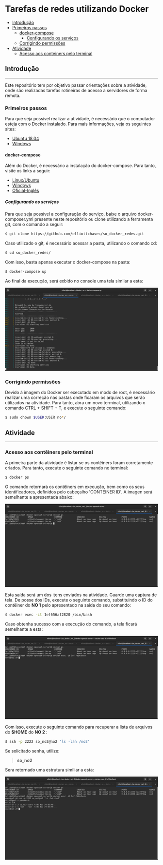 # Tarefas de redes utilizando Docker

- [Introdução](#introducao)
- [Primeiros passos](#primeiros)  
  - [docker-compose](#compose)
    - [Configurando os serviços](#compose-install)
  - [Corrigindo permissões](#fixperm)
- [Atividade](#atividade)
  - [Acesso aos conteiners pelo terminal](#conaccess)

## Introdução

---

Este repositório tem por objetivo passar orientações sobre a atividade, onde são realizadas tarefas rotineiras de acesso
a servidores de forma remota.


### Primeiros passos

Para que seja possível realizar a atividade, é necessário que o computador esteja com o Docker instalado. 
Para mais informações, veja os seguintes sites:

- [Ubuntu 18.04](https://www.hostinger.com.br/tutoriais/install-docker-ubuntu)
- [Windows](https://balta.io/blog/docker-instalacao-configuracao-e-primeiros-passos)

#### docker-compose

Além do Docker, é necessário a instalação do docker-compose. Para tanto, visite os links a seguir:

- [Linux/Ubuntu](https://www.digitalocean.com/community/tutorials/how-to-install-and-use-docker-compose-on-ubuntu-20-04-pt)
- [Windows](https://docs.microsoft.com/pt-br/visualstudio/docker/tutorials/use-docker-compose)
- [Oficial-Inglês](https://docs.docker.com/compose/install/)

##### Configurando os serviços

Para que seja possível a configuração do serviço, baixe o arquivo docker-composer.yml presente neste repositório ou 
clone utilizando a ferramenta git, com o comando a seguir:

```sh
$ git clone https://github.com/elliottchaves/so_docker_redes.git
```

Caso utilizado o git, é necessário acessar a pasta, utilizando o comando cd:

```sh
$ cd so_docker_redes/
```

Com isso, basta apenas executar o docker-compose na pasta:

```sh
$ docker-compose up
```

Ao final da execução, será exbido no console uma tela similar a esta:

![](imgs/docker_ready.png)

### Corrigindo permissões

Devido à imagem do Docker ser executado em modo de root, é necessário realizar uma correção nas pastas onde ficaram
os arquivos que serão utilizados na atividade. Para tanto, abra um novo terminal, utilizando o comando CTRL + SHIFT + T,
e execute o seguinte comando:

```sh
$ sudo chown $USER:USER no*/
```

## Atividade

---

### Acesso aos contêiners pelo terminal

A primeira parte da atividade é listar se os contêiners foram corretamente criados. Para tanto, execute o seguinte
comando no terminal:

```sh
$ docker ps
```

O comando retornará os contêiners em execução, bem como os seus identificadores, definidos pelo cabeçalho 'CONTEINER ID'.
A imagen será semelhante a apresentada abaixo:

![](imgs/docker_ls.png)

Esta saída será um dos itens enviados na atividade. Guarde uma captura de tela. De posse dos IDs, execute o seguinte comando,
substituindo o ID do contêiner do <strong>NO 1</strong> pelo apresentado na saída do seu comando:

```sh
$ docker exec -it 1ef656af2820 /bin/bash
```

Caso obtenha sucesso com a execução do comando, a tela ficará semelhante a esta:

![](imgs/docker_exec.png)

Com isso, execute o seguinte comando para recuperar a lista de arquivos do <strong>$HOME</strong> do <strong>NO 2 </strong>:

```sh
$ ssh -p 2222 so_no2@no2 'ls -lah /no2'
```

Se solicitado senha, utilize:

> <strong> so_no2 </strong>

Sera retornado uma estrutura similiar a esta:

![](imgs/docker_exec_ls_lah.png)
